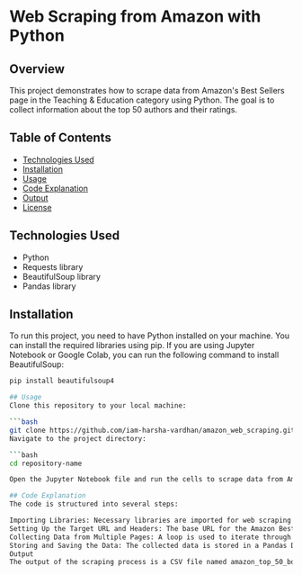 # Web Scraping from Amazon with Python

## Overview
This project demonstrates how to scrape data from Amazon's Best Sellers page in the Teaching & Education category using Python. The goal is to collect information about the top 50 authors and their ratings.

## Table of Contents
- [Technologies Used](#technologies-used)
- [Installation](#installation)
- [Usage](#usage)
- [Code Explanation](#code-explanation)
- [Output](#output)
- [License](#license)

## Technologies Used
- Python
- Requests library
- BeautifulSoup library
- Pandas library

## Installation
To run this project, you need to have Python installed on your machine. You can install the required libraries using pip. If you are using Jupyter Notebook or Google Colab, you can run the following command to install BeautifulSoup:

```bash
pip install beautifulsoup4

## Usage
Clone this repository to your local machine:

```bash
git clone https://github.com/iam-harsha-vardhan/amazon_web_scraping.git
Navigate to the project directory:

```bash
cd repository-name

Open the Jupyter Notebook file and run the cells to scrape data from Amazon.

## Code Explanation
The code is structured into several steps:

Importing Libraries: Necessary libraries are imported for web scraping and data manipulation.
Setting Up the Target URL and Headers: The base URL for the Amazon Best Sellers page is defined, along with HTTP headers to mimic a browser.
Collecting Data from Multiple Pages: A loop is used to iterate through the pages, sending requests and extracting author names and ratings.
Storing and Saving the Data: The collected data is stored in a Pandas DataFrame and saved to a CSV file.
Output
The output of the scraping process is a CSV file named amazon_top_50_books_authors_ratings.csv, which contains the authors and their ratings. You can view a sample of the data in the DataFrame.
